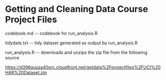 # Getting and Cleaning Data Course Project Files

codebook.md -- codebook for run_analysis.R

tidydata.txt -- tidy dataset generated as output by run_analysis.R

run_analysis.R -- downloads and unzips the zip file from the following source

https://d396qusza40orc.cloudfront.net/getdata%2Fprojectfiles%2FUCI%20HAR%20Dataset.zip 
